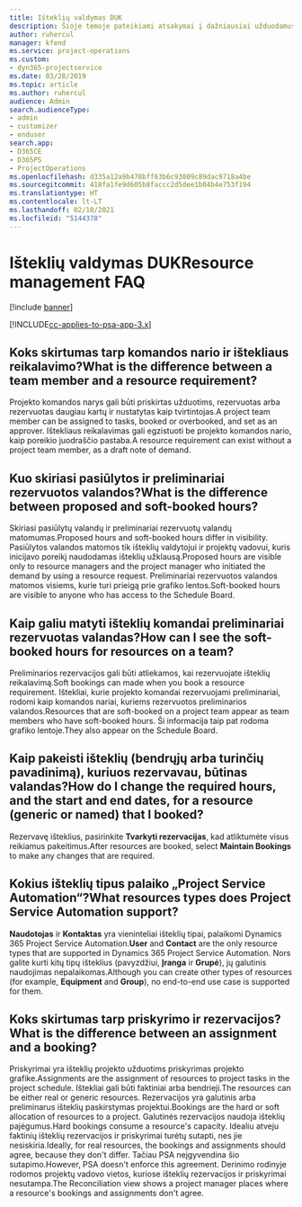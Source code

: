 ```yaml
---
title: Išteklių valdymas DUK
description: Šioje temoje pateikiami atsakymai į dažniausiai užduodamus klausimus apie išteklių valdymą.
author: ruhercul
manager: kfend
ms.service: project-operations
ms.custom:
- dyn365-projectservice
ms.date: 03/28/2019
ms.topic: article
ms.author: ruhercul
audience: Admin
search.audienceType:
- admin
- customizer
- enduser
search.app:
- D365CE
- D365PS
- ProjectOperations
ms.openlocfilehash: d335a12a9b478bff63b6c93809c89dac9718a4be
ms.sourcegitcommit: 418fa1fe9d605b8faccc2d5dee1b04b4e753f194
ms.translationtype: HT
ms.contentlocale: lt-LT
ms.lasthandoff: 02/10/2021
ms.locfileid: "5144378"
---
```

# <a name="resource-management-faq"></a><span data-ttu-id="9c13d-103">Išteklių valdymas DUK</span><span class="sxs-lookup"><span data-stu-id="9c13d-103">Resource management FAQ</span></span>

[!include [banner](../includes/psa-now-project-operations.md)]

[!INCLUDE[cc-applies-to-psa-app-3.x](../includes/cc-applies-to-psa-app-3x.md)]

## <a name="what-is-the-difference-between-a-team-member-and-a-resource-requirement"></a><span data-ttu-id="9c13d-104">Koks skirtumas tarp komandos nario ir ištekliaus reikalavimo?</span><span class="sxs-lookup"><span data-stu-id="9c13d-104">What is the difference between a team member and a resource requirement?</span></span>

<span data-ttu-id="9c13d-105">Projekto komandos narys gali būti priskirtas užduotims, rezervuotas arba rezervuotas daugiau kartų ir nustatytas kaip tvirtintojas.</span><span class="sxs-lookup"><span data-stu-id="9c13d-105">A project team member can be assigned to tasks, booked or overbooked, and set as an approver.</span></span> <span data-ttu-id="9c13d-106">Ištekliaus reikalavimas gali egzistuoti be projekto komandos nario, kaip poreikio juodraščio pastaba.</span><span class="sxs-lookup"><span data-stu-id="9c13d-106">A resource requirement can exist without a project team member, as a draft note of demand.</span></span> 

## <a name="what-is-the-difference-between-proposed-and-soft-booked-hours"></a><span data-ttu-id="9c13d-107">Kuo skiriasi pasiūlytos ir preliminariai rezervuotos valandos?</span><span class="sxs-lookup"><span data-stu-id="9c13d-107">What is the difference between proposed and soft-booked hours?</span></span>

<span data-ttu-id="9c13d-108">Skiriasi pasiūlytų valandų ir preliminariai rezervuotų valandų matomumas.</span><span class="sxs-lookup"><span data-stu-id="9c13d-108">Proposed hours and soft-booked hours differ in visibility.</span></span> <span data-ttu-id="9c13d-109">Pasiūlytos valandos matomos tik išteklių valdytojui ir projektų vadovui, kuris inicijavo poreikį naudodamas išteklių užklausą.</span><span class="sxs-lookup"><span data-stu-id="9c13d-109">Proposed hours are visible only to resource managers and the project manager who initiated the demand by using a resource request.</span></span> <span data-ttu-id="9c13d-110">Preliminariai rezervuotos valandos matomos visiems, kurie turi prieigą prie grafiko lentos.</span><span class="sxs-lookup"><span data-stu-id="9c13d-110">Soft-booked hours are visible to anyone who has access to the Schedule Board.</span></span>

## <a name="how-can-i-see-the-soft-booked-hours-for-resources-on-a-team"></a><span data-ttu-id="9c13d-111">Kaip galiu matyti išteklių komandai preliminariai rezervuotas valandas?</span><span class="sxs-lookup"><span data-stu-id="9c13d-111">How can I see the soft-booked hours for resources on a team?</span></span>

<span data-ttu-id="9c13d-112">Preliminarios rezervacijos gali būti atliekamos, kai rezervuojate išteklių reikalavimą.</span><span class="sxs-lookup"><span data-stu-id="9c13d-112">Soft bookings can made when you book a resource requirement.</span></span> <span data-ttu-id="9c13d-113">Ištekliai, kurie projekto komandai rezervuojami preliminariai, rodomi kaip komandos nariai, kuriems rezervuotos preliminarios valandos.</span><span class="sxs-lookup"><span data-stu-id="9c13d-113">Resources that are soft-booked on a project team appear as team members who have soft-booked hours.</span></span> <span data-ttu-id="9c13d-114">Ši informacija taip pat rodoma grafiko lentoje.</span><span class="sxs-lookup"><span data-stu-id="9c13d-114">They also appear on the Schedule Board.</span></span>

## <a name="how-do-i-change-the-required-hours-and-the-start-and-end-dates-for-a-resource-generic-or-named-that-i-booked"></a><span data-ttu-id="9c13d-115">Kaip pakeisti išteklių (bendrųjų arba turinčių pavadinimą), kuriuos rezervavau, būtinas valandas?</span><span class="sxs-lookup"><span data-stu-id="9c13d-115">How do I change the required hours, and the start and end dates, for a resource (generic or named) that I booked?</span></span>

<span data-ttu-id="9c13d-116">Rezervavę išteklius, pasirinkite **Tvarkyti rezervacijas**, kad atliktumėte visus reikiamus pakeitimus.</span><span class="sxs-lookup"><span data-stu-id="9c13d-116">After resources are booked, select **Maintain Bookings** to make any changes that are required.</span></span>

## <a name="what-resources-types-does-project-service-automation-support"></a><span data-ttu-id="9c13d-117">Kokius išteklių tipus palaiko „Project Service Automation“?</span><span class="sxs-lookup"><span data-stu-id="9c13d-117">What resources types does Project Service Automation support?</span></span>

<span data-ttu-id="9c13d-118">**Naudotojas** ir **Kontaktas** yra vieninteliai išteklių tipai, palaikomi Dynamics 365 Project Service Automation.</span><span class="sxs-lookup"><span data-stu-id="9c13d-118">**User** and **Contact** are the only resource types that are supported in Dynamics 365 Project Service Automation.</span></span> <span data-ttu-id="9c13d-119">Nors galite kurti kitų tipų išteklius (pavyzdžiui, **Įranga** ir **Grupė**), jų galutinis naudojimas nepalaikomas.</span><span class="sxs-lookup"><span data-stu-id="9c13d-119">Although you can create other types of resources (for example, **Equipment** and **Group**), no end-to-end use case is supported for them.</span></span>

## <a name="what-is-the-difference-between-an-assignment-and-a-booking"></a><span data-ttu-id="9c13d-120">Koks skirtumas tarp priskyrimo ir rezervacijos?</span><span class="sxs-lookup"><span data-stu-id="9c13d-120">What is the difference between an assignment and a booking?</span></span>

<span data-ttu-id="9c13d-121">Priskyrimai yra išteklių projekto užduotims priskyrimas projekto grafike.</span><span class="sxs-lookup"><span data-stu-id="9c13d-121">Assignments are the assignment of resources to project tasks in the project schedule.</span></span> <span data-ttu-id="9c13d-122">Ištekliai gali būti faktiniai arba bendrieji.</span><span class="sxs-lookup"><span data-stu-id="9c13d-122">The resources can be either real or generic resources.</span></span> <span data-ttu-id="9c13d-123">Rezervacijos yra galutinis arba preliminarus išteklių paskirstymas projektui.</span><span class="sxs-lookup"><span data-stu-id="9c13d-123">Bookings are the hard or soft allocation of resources to a project.</span></span> <span data-ttu-id="9c13d-124">Galutinės rezervacijos naudoja išteklių pajėgumus.</span><span class="sxs-lookup"><span data-stu-id="9c13d-124">Hard bookings consume a resource's capacity.</span></span> <span data-ttu-id="9c13d-125">Idealiu atveju faktinių išteklių rezervacijos ir priskyrimai turėtų sutapti, nes jie nesiskiria.</span><span class="sxs-lookup"><span data-stu-id="9c13d-125">Ideally, for real resources, the bookings and assignments should agree, because they don't differ.</span></span> <span data-ttu-id="9c13d-126">Tačiau PSA neįgyvendina šio sutapimo.</span><span class="sxs-lookup"><span data-stu-id="9c13d-126">However, PSA doesn't enforce this agreement.</span></span> <span data-ttu-id="9c13d-127">Derinimo rodinyje rodomos projektų vadovo vietos, kuriose išteklių rezervacijos ir priskyrimai nesutampa.</span><span class="sxs-lookup"><span data-stu-id="9c13d-127">The Reconciliation view shows a project manager places where a resource's bookings and assignments don't agree.</span></span>
